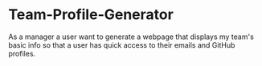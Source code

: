# Team-Profile-Generator
As a manager a user want to generate a webpage that displays my team's basic info so that a user has quick access to their emails and GitHub profiles.
